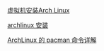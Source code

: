 [虚拟机安装Arch Linux](https://blog.csdn.net/a15608445683/article/details/126628349)

[archlinux 安装](https://www.jianshu.com/p/cbec37271a48)

[ArchLinux 的 pacman 命令详解](https://blog.csdn.net/lu_embedded/article/details/50520647)